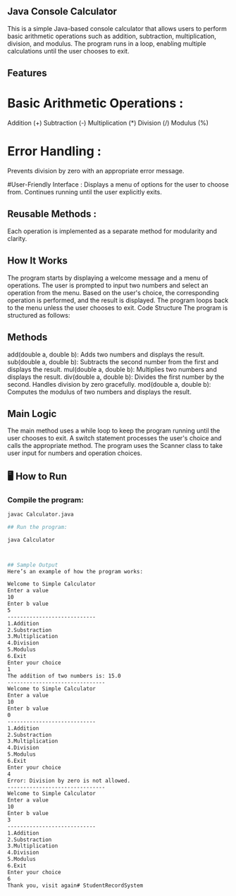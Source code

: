 ## Java Console Calculator
This is a simple Java-based console calculator that allows users to perform basic arithmetic operations such as addition, subtraction, multiplication, division, and modulus. The program runs in a loop, enabling multiple calculations until the user chooses to exit.

## Features
# Basic Arithmetic Operations :
Addition (+)
Subtraction (-)
Multiplication (*)
Division (/)
Modulus (%)

# Error Handling :
Prevents division by zero with an appropriate error message.

#User-Friendly Interface :
Displays a menu of options for the user to choose from.
Continues running until the user explicitly exits.

## Reusable Methods :
Each operation is implemented as a separate method for modularity and clarity.

## How It Works
The program starts by displaying a welcome message and a menu of operations.
The user is prompted to input two numbers and select an operation from the menu.
Based on the user's choice, the corresponding operation is performed, and the result is displayed.
The program loops back to the menu unless the user chooses to exit.
Code Structure
The program is structured as follows:

## Methods
add(double a, double b): Adds two numbers and displays the result.
sub(double a, double b): Subtracts the second number from the first and displays the result.
mul(double a, double b): Multiplies two numbers and displays the result.
div(double a, double b): Divides the first number by the second. Handles division by zero gracefully.
mod(double a, double b): Computes the modulus of two numbers and displays the result.


## Main Logic
The main method uses a while loop to keep the program running until the user chooses to exit.
A switch statement processes the user's choice and calls the appropriate method.
The program uses the Scanner class to take user input for numbers and operation choices.

## 🖥️ How to Run

### Compile the program:
```bash
javac Calculator.java

## Run the program:

java Calculator



## Sample Output
Here’s an example of how the program works:

Welcome to Simple Calculator
Enter a value
10
Enter b value
5
----------------------------
1.Addition
2.Substraction
3.Multiplication
4.Division
5.Modulus
6.Exit
Enter your choice
1
The addition of two numbers is: 15.0
-------------------------------
Welcome to Simple Calculator
Enter a value
10
Enter b value
0
----------------------------
1.Addition
2.Substraction
3.Multiplication
4.Division
5.Modulus
6.Exit
Enter your choice
4
Error: Division by zero is not allowed.
-------------------------------
Welcome to Simple Calculator
Enter a value
10
Enter b value
3
----------------------------
1.Addition
2.Substraction
3.Multiplication
4.Division
5.Modulus
6.Exit
Enter your choice
6
Thank you, visit again#   S t u d e n t R e c o r d S y s t e m  
 